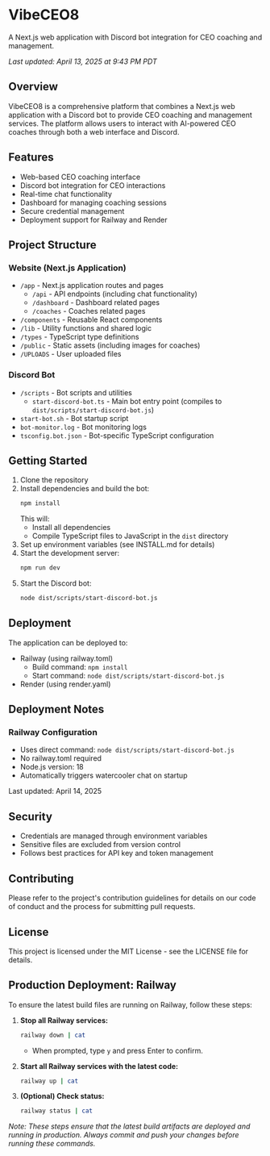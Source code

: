 # VibeCEO8

A Next.js web application with Discord bot integration for CEO coaching and management.

*Last updated: April 13, 2025 at 9:43 PM PDT*

## Overview

VibeCEO8 is a comprehensive platform that combines a Next.js web application with a Discord bot to provide CEO coaching and management services. The platform allows users to interact with AI-powered CEO coaches through both a web interface and Discord.

## Features

- Web-based CEO coaching interface
- Discord bot integration for CEO interactions
- Real-time chat functionality
- Dashboard for managing coaching sessions
- Secure credential management
- Deployment support for Railway and Render

## Project Structure

### Website (Next.js Application)
- `/app` - Next.js application routes and pages
  - `/api` - API endpoints (including chat functionality)
  - `/dashboard` - Dashboard related pages
  - `/coaches` - Coaches related pages
- `/components` - Reusable React components
- `/lib` - Utility functions and shared logic
- `/types` - TypeScript type definitions
- `/public` - Static assets (including images for coaches)
- `/UPLOADS` - User uploaded files

### Discord Bot
- `/scripts` - Bot scripts and utilities
  - `start-discord-bot.ts` - Main bot entry point (compiles to `dist/scripts/start-discord-bot.js`)
- `start-bot.sh` - Bot startup script
- `bot-monitor.log` - Bot monitoring logs
- `tsconfig.bot.json` - Bot-specific TypeScript configuration

## Getting Started

1. Clone the repository
2. Install dependencies and build the bot:
   ```bash
   npm install
   ```
   This will:
   - Install all dependencies
   - Compile TypeScript files to JavaScript in the `dist` directory
3. Set up environment variables (see INSTALL.md for details)
4. Start the development server:
   ```bash
   npm run dev
   ```
5. Start the Discord bot:
   ```bash
   node dist/scripts/start-discord-bot.js
   ```

## Deployment

The application can be deployed to:
- Railway (using railway.toml)
  - Build command: `npm install`
  - Start command: `node dist/scripts/start-discord-bot.js`
- Render (using render.yaml)

## Deployment Notes

### Railway Configuration
- Uses direct command: `node dist/scripts/start-discord-bot.js`
- No railway.toml required
- Node.js version: 18
- Automatically triggers watercooler chat on startup

Last updated: April 14, 2025

## Security

- Credentials are managed through environment variables
- Sensitive files are excluded from version control
- Follows best practices for API key and token management

## Contributing

Please refer to the project's contribution guidelines for details on our code of conduct and the process for submitting pull requests.

## License

This project is licensed under the MIT License - see the LICENSE file for details.

## Production Deployment: Railway

To ensure the latest build files are running on Railway, follow these steps:

1. **Stop all Railway services:**
   ```bash
   railway down | cat
   ```
   - When prompted, type `y` and press Enter to confirm.

2. **Start all Railway services with the latest code:**
   ```bash
   railway up | cat
   ```

3. **(Optional) Check status:**
   ```bash
   railway status | cat
   ```

_Note: These steps ensure that the latest build artifacts are deployed and running in production. Always commit and push your changes before running these commands._
